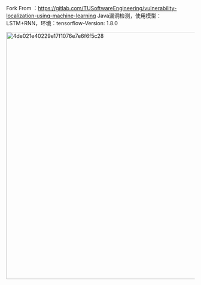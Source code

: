 Fork From ：https://gitlab.com/TUSoftwareEngineering/vulnerability-localization-using-machine-learning
Java漏洞检测，使用模型：LSTM+RNN，环境：tensorflow-Version: 1.8.0

<img width="659" alt="4de021e40229e17f1076e7e6f6f5c28" src="https://github.com/user-attachments/assets/fbba365d-f5d3-43dd-a3ac-d3346482b501" />
